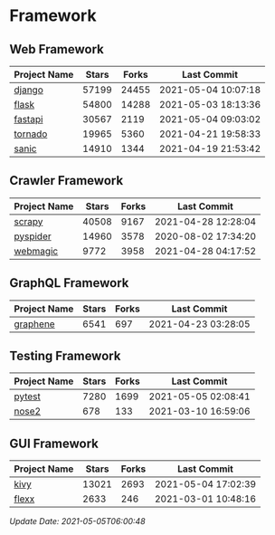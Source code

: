 # Framework

## Web Framework
| Project Name | Stars | Forks | Last Commit |
| ------------ | ----- | ----- | ----------- |
| [django](https://github.com/django/django) | 57199 | 24455 | 2021-05-04 10:07:18 |
| [flask](https://github.com/pallets/flask) | 54800 | 14288 | 2021-05-03 18:13:36 |
| [fastapi](https://github.com/tiangolo/fastapi) | 30567 | 2119 | 2021-05-04 09:03:02 |
| [tornado](https://github.com/tornadoweb/tornado) | 19965 | 5360 | 2021-04-21 19:58:33 |
| [sanic](https://github.com/sanic-org/sanic) | 14910 | 1344 | 2021-04-19 21:53:42 |

## Crawler Framework
| Project Name | Stars | Forks | Last Commit |
| ------------ | ----- | ----- | ----------- |
| [scrapy](https://github.com/scrapy/scrapy) | 40508 | 9167 | 2021-04-28 12:28:04 |
| [pyspider](https://github.com/binux/pyspider) | 14960 | 3578 | 2020-08-02 17:34:20 |
| [webmagic](https://github.com/code4craft/webmagic) | 9772 | 3958 | 2021-04-28 04:17:52 |

## GraphQL Framework
| Project Name | Stars | Forks | Last Commit |
| ------------ | ----- | ----- | ----------- |
| [graphene](https://github.com/graphql-python/graphene) | 6541 | 697 | 2021-04-23 03:28:05 |

## Testing Framework
| Project Name | Stars | Forks | Last Commit |
| ------------ | ----- | ----- | ----------- |
| [pytest](https://github.com/pytest-dev/pytest) | 7280 | 1699 | 2021-05-05 02:08:41 |
| [nose2](https://github.com/nose-devs/nose2) | 678 | 133 | 2021-03-10 16:59:06 |

## GUI Framework
| Project Name | Stars | Forks | Last Commit |
| ------------ | ----- | ----- | ----------- |
| [kivy](https://github.com/kivy/kivy) | 13021 | 2693 | 2021-05-04 17:02:39 |
| [flexx](https://github.com/flexxui/flexx) | 2633 | 246 | 2021-03-01 10:48:16 |

*Update Date: 2021-05-05T06:00:48*